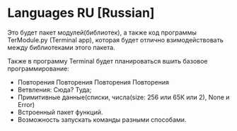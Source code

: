 # Languages RU [Russian]

Это будет пакет модулей(библиотек), а также код программы TerModule.py (Terminal
app), которая будет отлично взимодействовать между библиотеками этого пакета.


Также в программу Terminal будет планироваться вшить базовое программирование:
<ul>
  <li>Повторения Повторения Повторения Повторения
  <li>Ветвления: Сюда? Туда;
  <li>Примитивные данные(списки, числа(size: 256 или 65К или 2), None и Error)
  <li>Встроенный пакет функций.
  <li>Возможность запускать команды разными способами.
</ul>

